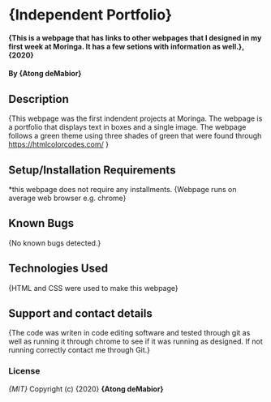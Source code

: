 # {Independent Portfolio}
#### {This is a webpage that has links to other webpages that I designed in my first week at Moringa. It has a few setions with information as well.}, {2020}
#### By **{Atong deMabior}**
## Description
{This webpage was the first indendent projects at Moringa. The webpage is a portfolio that displays text in boxes and a single image. The webpage follows a green theme using three shades of green that were found through https://htmlcolorcodes.com/ }
## Setup/Installation Requirements
*this webpage does not require any installments.
{Webpage runs on average web browser e.g. chrome}
## Known Bugs
{No known bugs detected.}
## Technologies Used
{HTML and CSS were used to make this webpage}
## Support and contact details
{The code was writen in code editing software and tested through git as well as running it through chrome to see if it was running as designed. If not running correctly contact me through Git.}
### License
*{MIT}*
Copyright (c) {2020} **{Atong deMabior}** 
